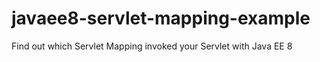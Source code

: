 # javaee8-servlet-mapping-example
Find out which Servlet Mapping invoked your Servlet with Java EE 8
